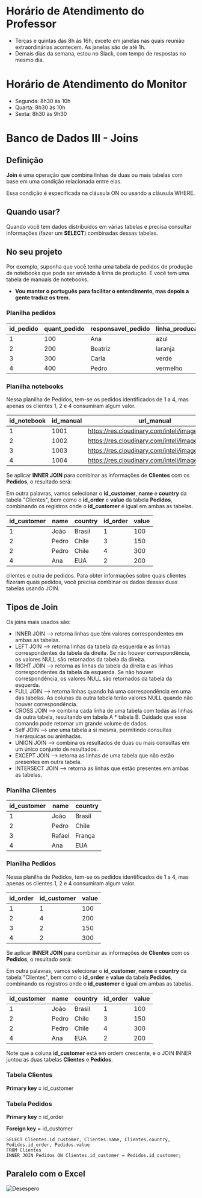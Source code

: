 # Horário de Atendimento do Professor

* Terças e quintas das 8h às 16h, exceto em janelas nas quais reunião extraordinárias acontecem. As janelas são de até 1h.
* Demais dias da semana, estou no Slack, com tempo de respostas no mesmo dia.

# Horário de Atendimento do Monitor

* Segunda: 8h30 às 10h
* Quarta: 8h30 às 10h
* Sexta: 8h30 às 9h30

# Banco de Dados III - Joins


## Definição

**Join** é uma operação que combina linhas de duas ou mais tabelas com base em uma condição relacionada entre elas. 

Essa condição é especificada na cláusula ON ou usando a cláusula WHERE.


## Quando usar?

Quando você tem dados distribuídos em várias tabelas e precisa consultar informações (fazer um **SELECT**) combinadas dessas tabelas.

## No seu projeto

Por exemplo, suponha que você tenha uma tabela de pedidos de produção de notebooks que pode ser enviado à linha de produção. E você tem uma tabela de manuais de notebooks.

* **Vou manter o português para facilitar o entendimento, mas depois a gente traduz os trem.**

### Planilha pedidos

| id_pedido | quant_pedido | responsavel_pedido | linha_producao |
|----------|----------|----------|----------|
| 1        |  100     | Ana      | azul     |
| 2        |  200     | Beatriz  | laranja  |
| 3        |  300     | Carla    | verde    |
| 4        |  400     | Pedro    | vermelho |


### Planilha notebooks

Nessa planilha de Pedidos, tem-se os pedidos identificados de 1 a 4, mas apenas os clientes 1, 2 e 4 consumiram algum valor.

| id_notebook | id_manual  | url_manual | id_pedido |
|----------|----------|----------|----------|
| 1        | 1001     | https://res.cloudinary.com/inteli/image/123.jpg | 1 |
| 2        | 1002     | https://res.cloudinary.com/inteli/image/321.jpg | 2 |
| 3        | 1003     | https://res.cloudinary.com/inteli/image/30.jpg | 3 |
| 4        | 1004     | https://res.cloudinary.com/inteli/image/10.jpg | 4 |


Se aplicar **INNER JOIN** para combinar as informações de **Clientes** com os **Pedidos**, o resultado será:

Em outra palavras, vamos selecionar o **id_customer**, **name** e **country** da tabela "Clientes", bem como o **id_order** e **value** da tabela **Pedidos**, combinando os registros onde o **id_customer** é igual em ambas as tabelas.

| id_customer | name  | country  | id_order | value |
|----------|----------|----------|----------|----------|
| 1        | João     | Brasil   |  1       | 100      |
| 2        | Pedro    | Chile    |  3       | 150      |
| 2        | Pedro    | Chile    |  4       | 300      |
| 4        | Ana      | EUA      |  2       | 200      |



clientes e outra de pedidos. Para obter informações sobre quais clientes fizeram quais pedidos, você precisa combinar os dados dessas duas tabelas usando JOIN.

## Tipos de Join

Os joins mais usados são:

* INNER JOIN --> retorna linhas que têm valores correspondentes em ambas as tabelas.
* LEFT JOIN --> retorna linhas da tabela da esquerda e as linhas correspondentes da tabela da direita. Se não houver correspondência, os valores NULL são retornados da tabela da direita.
* RIGHT JOIN --> retorna as linhas da tabela da direita e as linhas correspondentes da tabela da esquerda. Se não houver correspondência, os valores NULL são retornados da tabela da esquerda.
* FULL JOIN --> retorna linhas quando há uma correspondência em uma das tabelas. As colunas da outra tabela terão valores NULL quando não houver correspondência.
* CROSS JOIN --> combina cada linha de uma tabela com todas as linhas da outra tabela, resultando em tabela A * tabela B. Cuidado que esse comando pode retornar um grande volume de dados.
* Self JOIN --> une uma tabela a si mesma, permitindo consultas hierárquicas ou aninhadas.
* UNION JOIN --> combina os resultados de duas ou mais consultas em um único conjunto de resultados.
* EXCEPT JOIN --> retorna as linhas de uma tabela que não estão presentes em outra tabela.
* INTERSECT JOIN --> retorna as linhas que estão presentes em ambas as tabelas.


### Planilha Clientes

| id_customer | name | country |
|----------|----------|----------|
| 1   | João   | Brasil   |
| 2   | Pedro   | Chile   |
| 3   | Rafael |   França |
| 4   | Ana   | EUA   |


### Planilha Pedidos

Nessa planilha de Pedidos, tem-se os pedidos identificados de 1 a 4, mas apenas os clientes 1, 2 e 4 consumiram algum valor.

| id_order | id_customer  | value |
|----------|----------|----------|
| 1        | 1        | 100      |
| 2        | 4        | 200      |
| 3        | 2        | 150      |
| 4        | 2        | 300      |


Se aplicar **INNER JOIN** para combinar as informações de **Clientes** com os **Pedidos**, o resultado será:

Em outra palavras, vamos selecionar o **id_customer**, **name** e **country** da tabela "Clientes", bem como o **id_order** e **value** da tabela **Pedidos**, combinando os registros onde o **id_customer** é igual em ambas as tabelas.

| id_customer | name  | country  | id_order | value |
|----------|----------|----------|----------|----------|
| 1        | João     | Brasil   |  1       | 100      |
| 2        | Pedro    | Chile    |  3       | 150      |
| 2        | Pedro    | Chile    |  4       | 300      |
| 4        | Ana      | EUA      |  2       | 200      |


Note que a coluna **id_customer** está em ordem crescente, e o JOIN INNER juntou as duas tabelas **Clientes** e **Pedidos**.

### Tabela Clientes

**Primary key =** id_customer

### Tabela Pedidos

**Primary key =** id_order

**Foreign key** = id_customer

```
SELECT Clientes.id_customer, Clientes.name, Clientes.country, Pedidos.id_order, Pedidos.value
FROM Clientes
INNER JOIN Pedidos ON Clientes.id_customer = Pedidos.id_customer;
```

## Paralelo com o Excel

<picture>
   <source media="(prefers-color-scheme: light)" srcset="https://github.com/agodoi/m02-semana03a/blob/main/imgs/desespero.jpg">
   <img alt="Desespero" src="[YOUR-DEFAULT-IMAGE](https://github.com/agodoi/m02-semana03a/blob/main/imgs/desespero.jpg)">
</picture>

